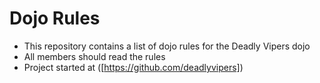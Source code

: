 Dojo Rules
==========

* This repository contains a list of dojo rules for the Deadly Vipers dojo
* All members should read the rules
* Project started at ([https://github.com/deadlyvipers])
